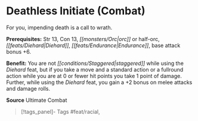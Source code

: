 ﻿---
cssclass: [feats]

---
# Deathless Initiate (Combat)

For you, impending death is a call to wrath.

**Prerequisites:** Str 13, Con 13, _[[monsters/Orc|orc]]_ or half-orc, _[[feats/Diehard|Diehard]]_, _[[feats/Endurance|Endurance]]_, base attack bonus +6.

**Benefit:** You are not _[[conditions/Staggered|staggered]]_ while using the _Diehard_ feat, but if you take a move and a standard action or a fullround action while you are at 0 or fewer hit points you take 1 point of damage. Further, while using the _Diehard_ feat, you gain a +2 bonus on melee attacks and damage rolls.

**Source** Ultimate Combat
>[!tags_panel]- Tags
> #feat/racial, 